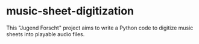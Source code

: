 # music-sheet-digitization
This "Jugend Forscht" project aims to write a Python code to digitize music sheets into playable audio files.
